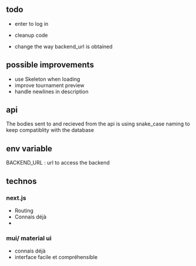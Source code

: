 ## todo

- enter to log in

-   cleanup code
-   change the way backend_url is obtained

## possible improvements

-   use Skeleton when loading
-   improve tournament preview
-   handle newlines in description

## api

The bodies sent to and recieved from the api is using snake_case naming to keep compatiblity with the database

## env variable

BACKEND_URL : url to access the backend

## technos

### next.js

-   Routing
-   Connais déjà
-

### mui/ material ui

-   connais déjà
-   interface facile et compréhensible
